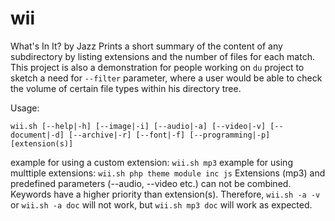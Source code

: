 # wii
What's In It? by Jazz
Prints a short summary of the content of any subdirectory by listing extensions and the number of files for each match. 
This project is also a demonstration for people working on `du` project to sketch a need for `--filter` parameter, where a user would be able to check the volume of certain file types within his directory tree.

Usage: 

`wii.sh [--help|-h] [--image|-i] [--audio|-a] [--video|-v] [--document|-d] [--archive|-r] [--font|-f] [--programming|-p] [extension(s)]`

example for using a custom extension: `wii.sh mp3`
example for using multtiple extensions: `wii.sh php theme module inc js`
Extensions (mp3) and predefined parameters (--audio, --video etc.) can not be combined. Keywords have a higher priority than extension(s).
Therefore, `wii.sh -a -v` or `wii.sh -a doc` will not work, but `wii.sh mp3 doc` will work as expected.
